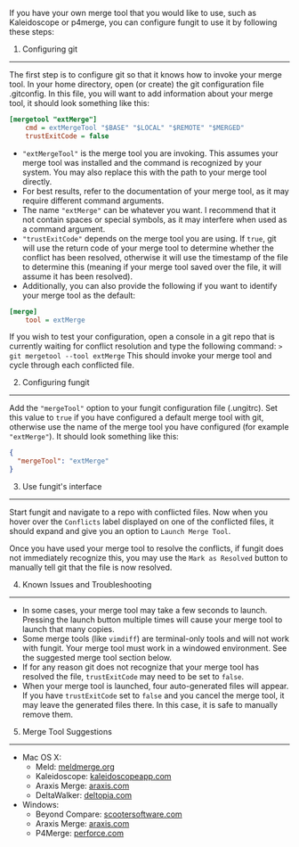 If you have your own merge tool that you would like to use, such as Kaleidoscope or p4merge, you can configure fungit to use it by following these steps:  


1. Configuring git
------------------

The first step is to configure git so that it knows how to invoke your merge tool. In your home directory, open (or create) the git configuration file .gitconfig. In this file, you will want to add information about your merge tool, it should look something like this:

```ini
[mergetool "extMerge"]
	cmd = extMergeTool "$BASE" "$LOCAL" "$REMOTE" "$MERGED"
	trustExitCode = false
```

* `"extMergeTool"` is the merge tool you are invoking. This assumes your merge tool was installed and the command is recognized by your system. You may also replace this with the path to your merge tool directly.
* For best results, refer to the documentation of your merge tool, as it may require different command arguments.
* The name `"extMerge"` can be whatever you want. I recommend that it not contain spaces or special symbols, as it may interfere when used as a command argument.
* `"trustExitCode"` depends on the merge tool you are using. If `true`, git will use the return code of your merge tool to determine whether the conflict has been resolved, otherwise it will use the timestamp of the file to determine this (meaning if your merge tool saved over the file, it will assume it has been resolved).
* Additionally, you can also provide the following if you want to identify your merge tool as the default:

```ini
[merge]
	tool = extMerge
```

If you wish to test your configuration, open a console in a git repo that is currently waiting for conflict resolution and type the following command:
`> git mergetool --tool extMerge`
This should invoke your merge tool and cycle through each conflicted file.


2. Configuring fungit
--------------------

Add the `"mergeTool"` option to your fungit configuration file (.ungitrc). Set this value to `true` if you have configured a default merge tool with git, otherwise use the name of the merge tool you have configured (for example `"extMerge"`). It should look something like this:

```json
{
  "mergeTool": "extMerge"
}
```

3. Use fungit's interface
------------------------

Start fungit and navigate to a repo with conflicted files. Now when you hover over the `Conflicts` label displayed on one of the conflicted files, it should expand and give you an option to `Launch Merge Tool`.

Once you have used your merge tool to resolve the conflicts, if fungit does not immediately recognize this, you may use the `Mark as Resolved` button to manually tell git that the file is now resolved.


4. Known Issues and Troubleshooting
-----------------------------------

* In some cases, your merge tool may take a few seconds to launch. Pressing the launch button multiple times will cause your merge tool to launch that many copies.
* Some merge tools (like `vimdiff`) are terminal-only tools and will not work with fungit. Your merge tool must work in a windowed environment. See the suggested merge tool section below.
* If for any reason git does not recognize that your merge tool has resolved the file, `trustExitCode` may need to be set to `false`.
* When your merge tool is launched, four auto-generated files will appear. If you have `trustExitCode` set to `false` and you cancel the merge tool, it may leave the generated files there. In this case, it is safe to manually remove them.


5. Merge Tool Suggestions
-------------------------
* Mac OS X:
  * Meld: [meldmerge.org](https://meldmerge.org)
  * Kaleidoscope: [kaleidoscopeapp.com](https://www.kaleidoscopeapp.com)
  * Araxis Merge: [araxis.com](https://araxis.com/merge)
  * DeltaWalker: [deltopia.com](https://deltopia.com)
* Windows:
  * Beyond Compare: [scootersoftware.com](https://scootersoftware.com/)
  * Araxis Merge: [araxis.com](https://araxis.com/merge)
  * P4Merge: [perforce.com](https://perforce.com/products/helix-core-apps/merge-diff-tool-p4merge)
